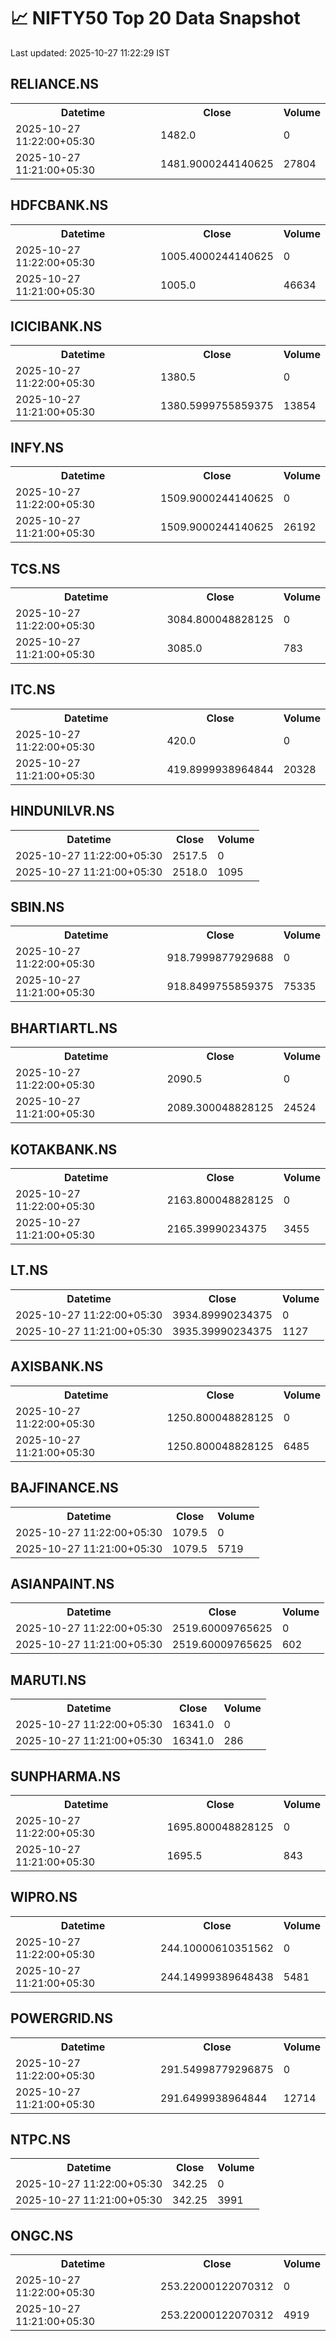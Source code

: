 # 📈 NIFTY50 Top 20 Data Snapshot

Last updated: 2025-10-27 11:22:29 IST

## RELIANCE.NS

<table>
  <tr><th>Datetime</th><th>Close</th><th>Volume</th></tr>
  <tr><td>2025-10-27 11:22:00+05:30</td><td>1482.0</td><td>0</td></tr>
  <tr><td>2025-10-27 11:21:00+05:30</td><td>1481.9000244140625</td><td>27804</td></tr>
</table>

## HDFCBANK.NS

<table>
  <tr><th>Datetime</th><th>Close</th><th>Volume</th></tr>
  <tr><td>2025-10-27 11:22:00+05:30</td><td>1005.4000244140625</td><td>0</td></tr>
  <tr><td>2025-10-27 11:21:00+05:30</td><td>1005.0</td><td>46634</td></tr>
</table>

## ICICIBANK.NS

<table>
  <tr><th>Datetime</th><th>Close</th><th>Volume</th></tr>
  <tr><td>2025-10-27 11:22:00+05:30</td><td>1380.5</td><td>0</td></tr>
  <tr><td>2025-10-27 11:21:00+05:30</td><td>1380.5999755859375</td><td>13854</td></tr>
</table>

## INFY.NS

<table>
  <tr><th>Datetime</th><th>Close</th><th>Volume</th></tr>
  <tr><td>2025-10-27 11:22:00+05:30</td><td>1509.9000244140625</td><td>0</td></tr>
  <tr><td>2025-10-27 11:21:00+05:30</td><td>1509.9000244140625</td><td>26192</td></tr>
</table>

## TCS.NS

<table>
  <tr><th>Datetime</th><th>Close</th><th>Volume</th></tr>
  <tr><td>2025-10-27 11:22:00+05:30</td><td>3084.800048828125</td><td>0</td></tr>
  <tr><td>2025-10-27 11:21:00+05:30</td><td>3085.0</td><td>783</td></tr>
</table>

## ITC.NS

<table>
  <tr><th>Datetime</th><th>Close</th><th>Volume</th></tr>
  <tr><td>2025-10-27 11:22:00+05:30</td><td>420.0</td><td>0</td></tr>
  <tr><td>2025-10-27 11:21:00+05:30</td><td>419.8999938964844</td><td>20328</td></tr>
</table>

## HINDUNILVR.NS

<table>
  <tr><th>Datetime</th><th>Close</th><th>Volume</th></tr>
  <tr><td>2025-10-27 11:22:00+05:30</td><td>2517.5</td><td>0</td></tr>
  <tr><td>2025-10-27 11:21:00+05:30</td><td>2518.0</td><td>1095</td></tr>
</table>

## SBIN.NS

<table>
  <tr><th>Datetime</th><th>Close</th><th>Volume</th></tr>
  <tr><td>2025-10-27 11:22:00+05:30</td><td>918.7999877929688</td><td>0</td></tr>
  <tr><td>2025-10-27 11:21:00+05:30</td><td>918.8499755859375</td><td>75335</td></tr>
</table>

## BHARTIARTL.NS

<table>
  <tr><th>Datetime</th><th>Close</th><th>Volume</th></tr>
  <tr><td>2025-10-27 11:22:00+05:30</td><td>2090.5</td><td>0</td></tr>
  <tr><td>2025-10-27 11:21:00+05:30</td><td>2089.300048828125</td><td>24524</td></tr>
</table>

## KOTAKBANK.NS

<table>
  <tr><th>Datetime</th><th>Close</th><th>Volume</th></tr>
  <tr><td>2025-10-27 11:22:00+05:30</td><td>2163.800048828125</td><td>0</td></tr>
  <tr><td>2025-10-27 11:21:00+05:30</td><td>2165.39990234375</td><td>3455</td></tr>
</table>

## LT.NS

<table>
  <tr><th>Datetime</th><th>Close</th><th>Volume</th></tr>
  <tr><td>2025-10-27 11:22:00+05:30</td><td>3934.89990234375</td><td>0</td></tr>
  <tr><td>2025-10-27 11:21:00+05:30</td><td>3935.39990234375</td><td>1127</td></tr>
</table>

## AXISBANK.NS

<table>
  <tr><th>Datetime</th><th>Close</th><th>Volume</th></tr>
  <tr><td>2025-10-27 11:22:00+05:30</td><td>1250.800048828125</td><td>0</td></tr>
  <tr><td>2025-10-27 11:21:00+05:30</td><td>1250.800048828125</td><td>6485</td></tr>
</table>

## BAJFINANCE.NS

<table>
  <tr><th>Datetime</th><th>Close</th><th>Volume</th></tr>
  <tr><td>2025-10-27 11:22:00+05:30</td><td>1079.5</td><td>0</td></tr>
  <tr><td>2025-10-27 11:21:00+05:30</td><td>1079.5</td><td>5719</td></tr>
</table>

## ASIANPAINT.NS

<table>
  <tr><th>Datetime</th><th>Close</th><th>Volume</th></tr>
  <tr><td>2025-10-27 11:22:00+05:30</td><td>2519.60009765625</td><td>0</td></tr>
  <tr><td>2025-10-27 11:21:00+05:30</td><td>2519.60009765625</td><td>602</td></tr>
</table>

## MARUTI.NS

<table>
  <tr><th>Datetime</th><th>Close</th><th>Volume</th></tr>
  <tr><td>2025-10-27 11:22:00+05:30</td><td>16341.0</td><td>0</td></tr>
  <tr><td>2025-10-27 11:21:00+05:30</td><td>16341.0</td><td>286</td></tr>
</table>

## SUNPHARMA.NS

<table>
  <tr><th>Datetime</th><th>Close</th><th>Volume</th></tr>
  <tr><td>2025-10-27 11:22:00+05:30</td><td>1695.800048828125</td><td>0</td></tr>
  <tr><td>2025-10-27 11:21:00+05:30</td><td>1695.5</td><td>843</td></tr>
</table>

## WIPRO.NS

<table>
  <tr><th>Datetime</th><th>Close</th><th>Volume</th></tr>
  <tr><td>2025-10-27 11:22:00+05:30</td><td>244.10000610351562</td><td>0</td></tr>
  <tr><td>2025-10-27 11:21:00+05:30</td><td>244.14999389648438</td><td>5481</td></tr>
</table>

## POWERGRID.NS

<table>
  <tr><th>Datetime</th><th>Close</th><th>Volume</th></tr>
  <tr><td>2025-10-27 11:22:00+05:30</td><td>291.54998779296875</td><td>0</td></tr>
  <tr><td>2025-10-27 11:21:00+05:30</td><td>291.6499938964844</td><td>12714</td></tr>
</table>

## NTPC.NS

<table>
  <tr><th>Datetime</th><th>Close</th><th>Volume</th></tr>
  <tr><td>2025-10-27 11:22:00+05:30</td><td>342.25</td><td>0</td></tr>
  <tr><td>2025-10-27 11:21:00+05:30</td><td>342.25</td><td>3991</td></tr>
</table>

## ONGC.NS

<table>
  <tr><th>Datetime</th><th>Close</th><th>Volume</th></tr>
  <tr><td>2025-10-27 11:22:00+05:30</td><td>253.22000122070312</td><td>0</td></tr>
  <tr><td>2025-10-27 11:21:00+05:30</td><td>253.22000122070312</td><td>4919</td></tr>
</table>

